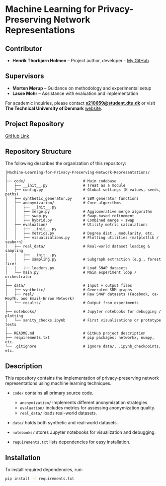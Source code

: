 # Machine Learning for Privacy-Preserving Network Representations

## Contributor

- **Henrik Thorbjørn Holmen** – Project author, developer - [My GitHub](https://github.com/HenrikHolmen)

## Supervisors

- **Morten Mørup** – Guidance on methodology and experimental setup
- **Lasse Mohr** – Assistance with evaluation and implementation

For academic inquiries, please contact **s210659@student.dtu.dk** or visit **The Technical University of Denmark** [website](https://www.dtu.dk/english/).

## Project Repository
[GitHub Link](https://github.com/HenrikHolmen/Machine-Learning-For-Privacy-Preserving-Network-Representations)

## Repository Structure

The following describes the organization of this repository:

```
│Machine-Learning-for-Privacy-Preserving-Network-Representations/
│
├── code/                          # Main codebase
│   ├── __init__.py                # Treat as a module
│   ├── config.py                  # Global settings (K values, seeds, paths)
│   ├── synthetic_generator.py     # SBM generator functions
│   ├── anonymization/             # Core algorithms
│   │   ├── __init__.py
│   │   ├── merge.py               # Agglomerative merge algorithm
│   │   ├── swap.py                # Swap-based refinement
│   │   ├── hybrid.py              # Combined merge + swap
│   ├── evaluation/                # Utility metric calculations
│   │   ├── __init__.py
│   │   ├── metrics.py             # Degree dist., modularity, etc.
│   │   ├── visualizations.py      # Plotting utilities (matplotlib / seaborn)
│   ├── real_data/                 # Real-world dataset loading & sampling
│   │   ├── __init__.py
│   │   ├── sampling.py            # Subgraph extraction (e.g., forest fire)
│   │   ├── loaders.py             # Load SNAP datasets
│   └── main.py                    # Main experiment loop / orchestrator
│
├── data/                          # Input + output files
│   ├── synthetic/                 # Generated SBM graphs
│   ├── real/                      # Raw SNAP datasets (Facebook, ca-HepTh, and Email-Enron Network)
│   └── results/                   # Output from experiments
│
├── notebooks/                     # Jupyter notebooks for debugging / plotting
│   └── sanity_checks.ipynb        # First visualizations or prototype tests
│
├── README.md                      # GitHub project description
├── requirements.txt               # pip packages: networkx, numpy, etc.
└── .gitignore                     # Ignore data/, .ipynb_checkpoints, etc.
```

## Description

This repository contains the implementation of privacy-preserving network representations using machine learning techniques. 

- `code/` contains all primary source code.
  - `anonymization/` implements different anonymization strategies.
  - `evaluation/` includes metrics for assessing anonymization quality.
  - `real_data/` loads real-world datasets.

- `data/` holds both synthetic and real-world datasets.
- `notebooks/` stores Jupyter notebooks for visualization and debugging.
- `requirements.txt` lists dependencies for easy installation.

## Installation

To install required dependencies, run:

```bash
pip install -r requirements.txt
